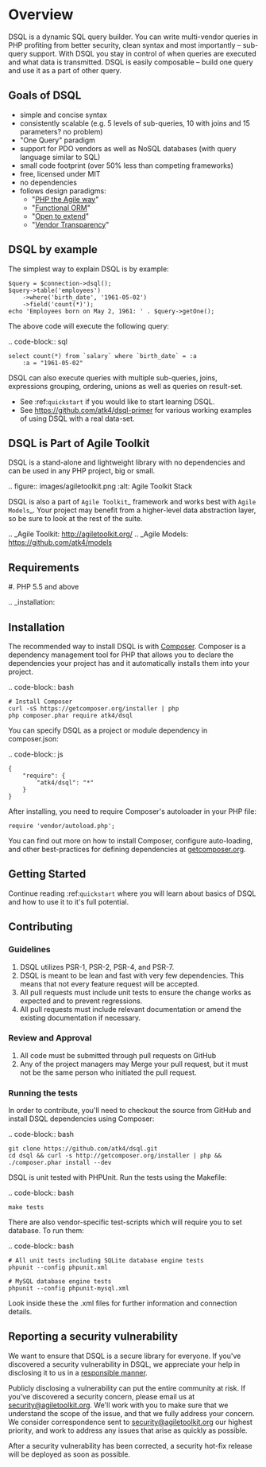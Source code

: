 # Overview

DSQL is a dynamic SQL query builder. You can write multi-vendor queries in PHP
profiting from better security, clean syntax and most importantly – sub-query
support. With DSQL you stay in control of when queries are executed and what
data is transmitted. DSQL is easily composable – build one query and use it as
a part of other query.

## Goals of DSQL

- simple and concise syntax
- consistently scalable (e.g. 5 levels of sub-queries, 10 with joins and 15
  parameters? no problem)
- "One Query" paradigm
- support for PDO vendors as well as NoSQL databases (with query language
  similar to SQL)
- small code footprint (over 50% less than competing frameworks)
- free, licensed under MIT
- no dependencies
- follows design paradigms:
  - "[PHP the Agile way](https://github.com/atk4/dsql/wiki/PHP-the-Agile-way)"
  - "[Functional ORM](https://github.com/atk4/dsql/wiki/Functional-ORM)"
  - "[Open to extend](https://github.com/atk4/dsql/wiki/Open-to-Extend)"
  - "[Vendor Transparency](https://github.com/atk4/dsql/wiki/Vendor-Transparency)"

## DSQL by example

The simplest way to explain DSQL is by example:

```
$query = $connection->dsql();
$query->table('employees')
    ->where('birth_date', '1961-05-02')
    ->field('count(*)');
echo 'Employees born on May 2, 1961: ' . $query->getOne();
```

The above code will execute the following query:

.. code-block:: sql

    select count(*) from `salary` where `birth_date` = :a
        :a = "1961-05-02"

DSQL can also execute queries with multiple sub-queries, joins, expressions
grouping, ordering, unions as well as queries on result-set.

- See :ref:`quickstart` if you would like to start learning DSQL.
- See https://github.com/atk4/dsql-primer for various working
  examples of using DSQL with a real data-set.

## DSQL is Part of Agile Toolkit

DSQL is a stand-alone and lightweight library with no dependencies and can be
used in any PHP project, big or small.

.. figure:: images/agiletoolkit.png
   :alt: Agile Toolkit Stack

DSQL is also a part of `Agile Toolkit`_ framework and works best with
`Agile Models`_. Your project may benefit from a higher-level data abstraction
layer, so be sure to look at the rest of the suite.

.. _Agile Toolkit: http://agiletoolkit.org/
.. _Agile Models: https://github.com/atk4/models

## Requirements

#. PHP 5.5 and above

.. _installation:

## Installation

The recommended way to install DSQL is with
[Composer](http://getcomposer.org). Composer is a dependency management tool
for PHP that allows you to declare the dependencies your project has and it
automatically installs them into your project.


.. code-block:: bash

    # Install Composer
    curl -sS https://getcomposer.org/installer | php
    php composer.phar require atk4/dsql

You can specify DSQL as a project or module dependency in composer.json:

.. code-block:: js

    {
        "require": {
            "atk4/dsql": "*"
        }
    }

After installing, you need to require Composer's autoloader in your PHP file:

```
require 'vendor/autoload.php';
```

You can find out more on how to install Composer, configure auto-loading, and
other best-practices for defining dependencies at
[getcomposer.org](http://getcomposer.org).

## Getting Started

Continue reading :ref:`quickstart` where you will learn about basics of DSQL
and how to use it to it's full potential.

## Contributing

### Guidelines

1. DSQL utilizes PSR-1, PSR-2, PSR-4, and PSR-7.
2. DSQL is meant to be lean and fast with very few dependencies. This means
   that not every feature request will be accepted.
3. All pull requests must include unit tests to ensure the change works as
   expected and to prevent regressions.
4. All pull requests must include relevant documentation or amend the existing
   documentation if necessary.

### Review and Approval

1. All code must be submitted through pull requests on GitHub
2. Any of the project managers may Merge your pull request, but it must not be
   the same person who initiated the pull request.

### Running the tests

In order to contribute, you'll need to checkout the source from GitHub and
install DSQL dependencies using Composer:

.. code-block:: bash

    git clone https://github.com/atk4/dsql.git
    cd dsql && curl -s http://getcomposer.org/installer | php && ./composer.phar install --dev

DSQL is unit tested with PHPUnit. Run the tests using the Makefile:

.. code-block:: bash

    make tests

There are also vendor-specific test-scripts which will require you to
set database. To run them:

.. code-block:: bash

    # All unit tests including SQLite database engine tests
    phpunit --config phpunit.xml

    # MySQL database engine tests
    phpunit --config phpunit-mysql.xml

Look inside these the .xml files for further information and connection details.

## Reporting a security vulnerability

We want to ensure that DSQL is a secure library for everyone. If you've
discovered a security vulnerability in DSQL, we appreciate your help in
disclosing it to us in a [responsible manner](http://en.wikipedia.org/wiki/Responsible_disclosure).

Publicly disclosing a vulnerability can put the entire community at risk. If
you've discovered a security concern, please email us at
security@agiletoolkit.org. We'll work with you to make sure that we understand
the scope of the issue, and that we fully address your concern. We consider
correspondence sent to security@agiletoolkit.org our highest priority, and work
to address any issues that arise as quickly as possible.

After a security vulnerability has been corrected, a security hot-fix release
will be deployed as soon as possible.
